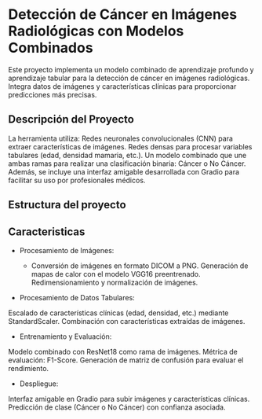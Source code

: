 # Detección de Cáncer en Imágenes Radiológicas con Modelos Combinados
Este proyecto implementa un modelo combinado de aprendizaje profundo y aprendizaje tabular para la detección de cáncer en imágenes radiológicas. Integra datos de imágenes y características clínicas para proporcionar predicciones más precisas.

## Descripción del Proyecto

La herramienta utiliza:
Redes neuronales convolucionales (CNN) para extraer características de imágenes.
Redes densas para procesar variables tabulares (edad, densidad mamaria, etc.).
Un modelo combinado que une ambas ramas para realizar una clasificación binaria: Cáncer o No Cáncer.
Además, se incluye una interfaz amigable desarrollada con Gradio para facilitar su uso por profesionales médicos.

## Estructura del proyecto

## Caracteristicas

* Procesamiento de Imágenes:

    * Conversión de imágenes en formato DICOM a PNG.
Generación de mapas de calor con el modelo VGG16 preentrenado.
Redimensionamiento y normalización de imágenes.

* Procesamiento de Datos Tabulares:

Escalado de características clínicas (edad, densidad, etc.) mediante StandardScaler.
Combinación con características extraídas de imágenes.

* Entrenamiento y Evaluación:

Modelo combinado con ResNet18 como rama de imágenes.
Métrica de evaluación: F1-Score.
Generación de matriz de confusión para evaluar el rendimiento.

* Despliegue:

Interfaz amigable en Gradio para subir imágenes y características clínicas.
Predicción de clase (Cáncer o No Cáncer) con confianza asociada.